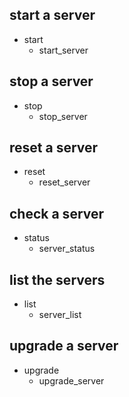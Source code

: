 ## start a server
* start
  - start_server

## stop a server
* stop
  - stop_server

## reset a server
* reset
  - reset_server

## check a server
* status
  - server_status

## list the servers
* list
  - server_list

## upgrade a server
* upgrade
  - upgrade_server

